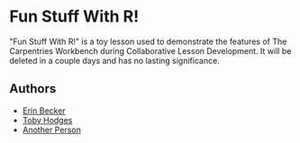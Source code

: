 # Fun Stuff With R!

"Fun Stuff With R!" is a toy lesson used to demonstrate the features of The Carpentries Workbench during
Collaborative Lesson Development. It will be deleted in a couple days and has no lasting significance. 

## Authors
* [Erin Becker](http://github.com/erinbecker)
* [Toby Hodges](http://github.com/tobyhodges)
* [Another Person](http://github.com/anotherperson)
